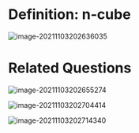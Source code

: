 # Definition: n-cube

![image-20211103202636035](D:\dev\AllNote\.mdnote\assets\image-20211103202636035.png)

# Related Questions

![image-20211103202655274](D:\dev\AllNote\.mdnote\assets\image-20211103202655274.png)

![image-20211103202704414](D:\dev\AllNote\.mdnote\assets\image-20211103202704414.png)

![image-20211103202714340](D:\dev\AllNote\.mdnote\assets\image-20211103202714340.png)

